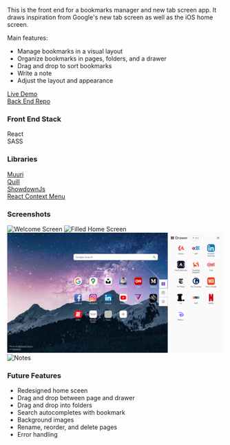 This is the front end for a bookmarks manager and new tab screen app. It draws inspiration from Google's new tab screen as well as the iOS home screen.

Main features:
- Manage bookmarks in a visual layout
- Organize bookmarks in pages, folders, and a drawer
- Drag and drop to sort bookmarks
- Write a note
- Adjust the layout and appearance

[Live Demo](http://localhost:3000)<br/>
[Back End Repo](https://github.com/Taeil2/bookmarks-manager-back)

### Front End Stack
React<br/>
SASS

### Libraries
[Muuri](https://paol-imi.github.io/muuri-react/)<br/>
[Quill](https://quilljs.com/)<br/>
[ShowdownJs](http://showdownjs.com/)<br/>
[React Context Menu](https://github.com/vkbansal/react-contextmenu)

### Screenshots
![Welcome Screen](/src/img/screenshots/screenshot1.png)
![Filled Home Screen](/src/img/screenshots/screenshot2.png)
![Drawer](/src/img/screenshots/screenshot3.png)
![Notes](/src/img/screenshots/screenshot4.png)

### Future Features
- Redesigned home sceen
- Drag and drop between page and drawer
- Drag and drop into folders
- Search autocompletes with bookmark
- Background images
- Rename, reorder, and delete pages
- Error handling
